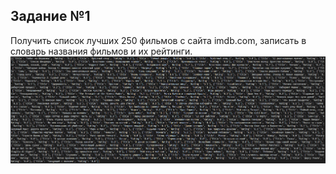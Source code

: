 ## Задание №1
Получить список лучших 250 фильмов с сайта imdb.com, записать в словарь названия фильмов и их рейтинги.
![image](https://github.com/MrDiMazda/OmSTU_ASOIU_Labs/blob/master/Lab1/screens/Lab1Screen1.png?raw=true)
